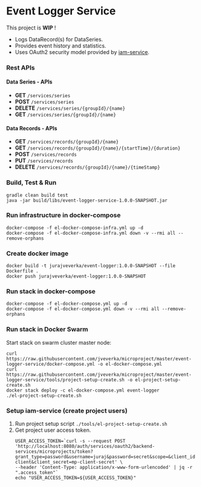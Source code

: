 # Event Logger Service
This project is __WIP__ !

* Logs DataRecord(s) for DataSeries.
* Provides event history and statistics.
* Uses OAuth2 security model provided by [iam-service](https://github.com/jveverka/iam-service).

### Rest APIs
#### Data Series - APIs
* __GET__ ``/services/series``
* __POST__ ``/services/series``
* __DELETE__ ``/services/series/{groupId}/{name}``
* __GET__ ``/services/series/{groupId}/{name}`` 

#### Data Records - APIs
* __GET__ ``/services/records/{groupId}/{name}``
* __GET__ ``/services/records/{groupId}/{name}/{startTime}/{duration}``
* __POST__ ``/services/records``
* __PUT__ ``/services/records``
* __DELETE__ ``/services/records/{groupId}/{name}/{timeStamp}``

### Build, Test & Run 
```
gradle clean build test
java -jar build/libs/event-logger-service-1.0.0-SNAPSHOT.jar 
```

### Run infrastructure in docker-compose
```
docker-compose -f el-docker-compose-infra.yml up -d
docker-compose -f el-docker-compose-infra.yml down -v --rmi all --remove-orphans
```

### Create docker image
```
docker build -t jurajveverka/event-logger:1.0.0-SNAPSHOT --file Dockerfile .
docker push jurajveverka/event-logger:1.0.0-SNAPSHOT
```

### Run stack in docker-compose
```
docker-compose -f el-docker-compose.yml up -d
docker-compose -f el-docker-compose.yml down -v --rmi all --remove-orphans
```

### Run stack in Docker Swarm
Start stack on swarm cluster master node:
```
curl https://raw.githubusercontent.com/jveverka/microproject/master/event-logger-service/docker-compose.yml -o el-docker-compose.yml
curl https://raw.githubusercontent.com/jveverka/microproject/master/event-logger-service/tools/project-setup-create.sh -o el-project-setup-create.sh
docker stack deploy -c el-docker-compose.yml event-logger
./el-project-setup-create.sh
```

### Setup iam-service (create project users)
1. Run project setup script ``./tools/el-project-setup-create.sh``
2. Get project user access token.
   ```
   USER_ACCESS_TOKEN=`curl -s --request POST 'http://localhost:8080/auth/services/oauth2/backend-services/microprojects/token?grant_type=password&username=juraj&password=secret&scope=&client_id=mp-client&client_secret=mp-client-secret' \
   --header 'Content-Type: application/x-www-form-urlencoded' | jq -r ".access_token"`
   echo "USER_ACCESS_TOKEN=${USER_ACCESS_TOKEN}"
   ``` 

